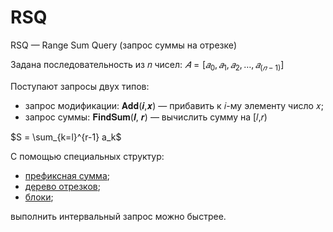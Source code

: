 # RSQ

RSQ — Range Sum Query (запрос суммы на отрезке)

Задана последовательность из 𝑛 чисел:
$𝐴=[𝑎_0,𝑎_1,𝑎_2,…,𝑎_(𝑛−1)]$

Поступают запросы двух типов:
- запрос модификации: 𝐀𝐝𝐝(𝒊,𝒙) — прибавить к 𝑖-му элементу число 𝑥;
- запрос суммы: 𝐅𝐢𝐧𝐝𝐒𝐮𝐦(𝒍, 𝒓) — вычислить сумму на [𝑙,𝑟)

$S = \sum_{k=l}^{r-1} a_k$

C помощью специальных структур:
- [префиксная сумма](https://github.com/TemaBlag/BSU/tree/main/algorithms_and_ds/data_structures/rsq/PrefixSum);
- [дерево отрезков](https://github.com/TemaBlag/BSU/tree/main/algorithms_and_ds/data_structures/rsq/SegmentTree);
- [блоки](https://github.com/TemaBlag/BSU/tree/main/algorithms_and_ds/data_structures/rsq/BlocksSum);

выполнить интервальный запрос можно быстрее.
